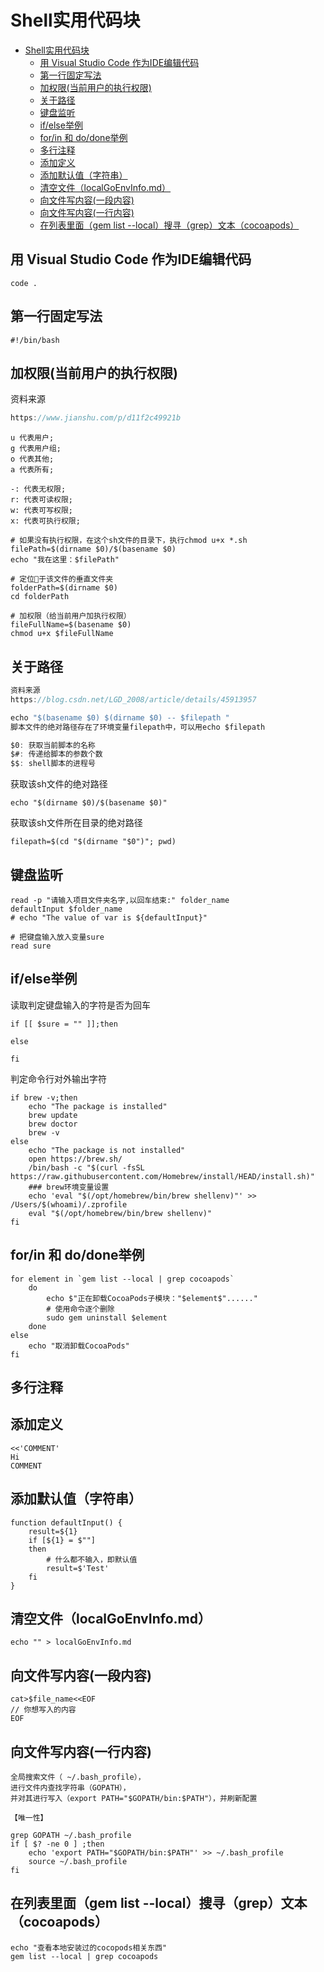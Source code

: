 # Shell实用代码块

- [Shell实用代码块](#shell实用代码块)
  - [用 Visual Studio Code 作为IDE编辑代码](#用-visual-studio-code-作为ide编辑代码)
  - [第一行固定写法](#第一行固定写法)
  - [加权限(当前用户的执行权限)](#加权限当前用户的执行权限)
  - [关于路径](#关于路径)
  - [键盘监听](#键盘监听)
  - [if/else举例](#ifelse举例)
  - [for/in 和 do/done举例](#forin-和-dodone举例)
  - [多行注释](#多行注释)
  - [添加定义](#添加定义)
  - [添加默认值（字符串）](#添加默认值字符串)
  - [清空文件（localGoEnvInfo.md）](#清空文件localgoenvinfomd)
  - [向文件写内容(一段内容)](#向文件写内容一段内容)
  - [向文件写内容(一行内容)](#向文件写内容一行内容)
  - [在列表里面（gem list --local）搜寻（grep）文本（cocoapods）](#在列表里面gem-list---local搜寻grep文本cocoapods)

## 用 Visual Studio Code 作为IDE编辑代码

```shell
code .
```

## 第一行固定写法

```shell
#!/bin/bash
```

## 加权限(当前用户的执行权限)

资料来源

```javascript
https://www.jianshu.com/p/d11f2c49921b
```

```
u 代表用户;
g 代表用户组;
o 代表其他;
a 代表所有;
```

```
-: 代表无权限;
r: 代表可读权限;
w: 代表可写权限;
x: 代表可执行权限;
```

```shell
# 如果没有执行权限，在这个sh文件的目录下，执行chmod u+x *.sh
filePath=$(dirname $0)/$(basename $0)
echo "我在这里：$filePath" 

# 定位📌于该文件的垂直文件夹
folderPath=$(dirname $0)
cd folderPath

# 加权限（给当前用户加执行权限）
fileFullName=$(basename $0)
chmod u+x $fileFullName
```

## 关于路径

```javascript
资料来源
https://blog.csdn.net/LGD_2008/article/details/45913957

echo "$(basename $0) $(dirname $0) -- $filepath " 
脚本文件的绝对路径存在了环境变量filepath中，可以用echo $filepath  

$0: 获取当前脚本的名称 
$#: 传递给脚本的参数个数 
$$: shell脚本的进程号
```

获取该sh文件的绝对路径

```shell
echo "$(dirname $0)/$(basename $0)" 
```

获取该sh文件所在目录的绝对路径

```shell
filepath=$(cd "$(dirname "$0")"; pwd)
```

## 键盘监听

```shell
read -p "请输入项目文件夹名字,以回车结束:" folder_name
defaultInput $folder_name
# echo "The value of var is ${defaultInput}"
```

```shell
# 把键盘输入放入变量sure
read sure
```

## if/else举例

读取判定键盘输入的字符是否为回车

```shell
if [[ $sure = "" ]];then

else
    
fi
```

判定命令行对外输出字符

```shell
if brew -v;then
    echo "The package is installed"
    brew update
    brew doctor
    brew -v
else
    echo "The package is not installed"
    open https://brew.sh/
    /bin/bash -c "$(curl -fsSL https://raw.githubusercontent.com/Homebrew/install/HEAD/install.sh)"
    ### brew环境变量设置
    echo 'eval "$(/opt/homebrew/bin/brew shellenv)"' >> /Users/$(whoami)/.zprofile
    eval "$(/opt/homebrew/bin/brew shellenv)"
fi
```

## for/in 和 do/done举例

```shell
for element in `gem list --local | grep cocoapods`
    do
        echo $"正在卸载CocoaPods子模块："$element$"......"
        # 使用命令逐个删除
        sudo gem uninstall $element
    done
else
    echo "取消卸载CocoaPods"
fi
```

## 多行注释

## 添加定义

```shell
<<'COMMENT'
Hi
COMMENT
```

## 添加默认值（字符串）

```shell
function defaultInput() {
	result=${1}
	if [${1} = $""]
	then
		# 什么都不输入，即默认值
		result=$'Test'
	fi
}
```

## 清空文件（localGoEnvInfo.md）

```shell
echo "" > localGoEnvInfo.md
```

## 向文件写内容(一段内容)

```shell
cat>$file_name<<EOF
// 你想写入的内容
EOF
```

## 向文件写内容(一行内容)

```
全局搜索文件（ ~/.bash_profile），
进行文件内查找字符串（GOPATH），
并对其进行写入（export PATH="$GOPATH/bin:$PATH"），并刷新配置

【唯一性】
```

```shell
grep GOPATH ~/.bash_profile
if [ $? -ne 0 ] ;then
	echo 'export PATH="$GOPATH/bin:$PATH"' >> ~/.bash_profile
	source ~/.bash_profile
fi
```

## 在列表里面（gem list --local）搜寻（grep）文本（cocoapods）

```shell
echo "查看本地安装过的cocopods相关东西"
gem list --local | grep cocoapods
```
